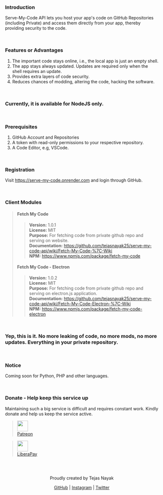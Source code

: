 ### Introduction
Serve-My-Code API lets you host your app's code on GitHub Repositories (including Private) and access them directly from your app, thereby providing security to the code.

&nbsp;

### Features or Advantages
1) The important code stays online, i.e., the local app is just an empty shell.
2) The app stays always updated. Updates are required only when the shell requires an update.
3) Provides extra layers of code security.
4) Reduces chances of modding, altering the code, hacking the software.

&nbsp;

### Currently, it is available for NodeJS only.

&nbsp;

### Prerequisites
1) GitHub Account and Repositories
2) A token with read-only permissions to your respective repository.
3) A Code Editor, e.g, VSCode.

&nbsp;

### Registration
Visit https://serve-my-code.onrender.com and login through GitHub.

&nbsp;

### Client Modules

> #### Fetch My Code
> > **Version:** 1.0.1 <br>
> > **License:** MIT <br>
> > **Purpose:** For fetching code from private github repo and serving on website. <br>
> > **Documentation:** https://github.com/tejasnayak25/serve-my-code-api/wiki/Fetch-My-Code-%7C-Wiki <br>
> > **NPM:** https://www.npmjs.com/package/fetch-my-code
> 
>
> #### Fetch My Code - Electron
> > **Version:** 1.0.2 <br>
> > **License:** MIT <br>
> > **Purpose:** For fetching code from private github repo and serving on electron.js application. <br>
> > **Documentation:** https://github.com/tejasnayak25/serve-my-code-api/wiki/Fetch-My-Code-Electron-%7C-Wiki <br>
> > **NPM:** https://www.npmjs.com/package/fetch-my-code-electron

&nbsp;

### Yep, this is it. No more leaking of code, no more mods, no more updates. Everything in your private repository.

&nbsp;

### Notice
Coming soon for Python, PHP and other languages.

&nbsp;

### Donate - Help keep this service up
Maintaining such a big service is difficult and requires constant work. Kindly donate and help us keep the service active. <br>
> [<img width="35" src="https://github.githubassets.com/images/modules/site/icons/funding_platforms/patreon.svg">](https://patreon.com/tejasnayak25) <br>
> [Patreon](https://patreon.com/tejasnayak25)

> [<img width="35" src="https://github.githubassets.com/images/modules/site/icons/funding_platforms/liberapay.svg">](https://liberapay.com/tejasnayak25) <br>
> [LiberaPay](https://liberapay.com/tejasnayak25)

&nbsp;

<br>
<div align="center">
Proudly created by Tejas Nayak

[GitHub](https://github.com/tejasnayak25) | [Instagram](https://instagram.com/tjnayak) | [Twitter](https://twitter.com/tjsmediacorner)
</div>
